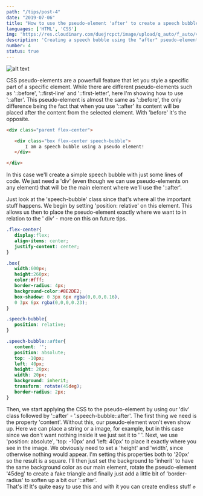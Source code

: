 ```yaml
---
path: "/tips/post-4"
date: "2019-07-06"
title: "How to use the pseudo-element 'after' to create a speech bubble"
languages: ['HTML', 'CSS']
img: 'https://res.cloudinary.com/duejrcpct/image/upload/q_auto/f_auto/v1586556008/tips/1_uv8xrj.jpg'
description: 'Creating a speech bubble using the "after" pseudo-element with HTML and CSS'
number: 4
status: true
---
```


![alt text](https://res.cloudinary.com/duejrcpct/image/upload/q_auto/f_auto/v1586556143/tips/2_bqmayz.jpg "Speech bubble")

CSS pseudo-elements are a powerfull feature that let you style a specific part of a specific element. While there are different pseudo-elements such as '::before', '::first-line' and '::first-letter', here I'm showing how to use '::after'. This pseudo-element is almost the same as '::before', the only difference being the fact that when you use '::after' its content will be placed after the content from the selected element. With 'before' it's the opposite.

 ```html
<div class="parent flex-center">

    <div class="box flex-center speech-bubble">
        I am a speech bubble using a pseudo element!
    </div>

</div>
 ```

In this case we'll create a simple speech bubble with just some lines of code. We just need a 'div' (even though we can use pseudo-elements on any element) that will be the main element where we'll use the '::after'.

Just look at the 'speech-bubble' class since that's where all the important stuff happens. We begin by setting 'position: relative' on this element. This allows us then to place the pseudo-element exactly where we want to in relation to the ' div' - more on this on future tips.


 ```css
.flex-center{
    display:flex;
    align-items: center;
    justify-content: center;
}

.box{
    width:600px;
    height:260px;
    color:#fff;
    border-radius: 4px;
    background-color:#8E2DE2;
    box-shadow: 0 3px 6px rgba(0,0,0,0.16),
    0 3px 6px rgba(0,0,0,0.23);
}

.speech-bubble{
    position: relative;
}

.speech-bubble::after{
    content: '';
    position: absolute;
    top: -10px;
    left: 40px;
    height: 20px;
    width: 20px;
    background: inherit;
    transform: rotate(45deg);
    border-radius: 2px;
}

 ```

Then, we start applying the CSS to the pseudo-element by using our 'div' class followed by '::after' - '.speech-bubble::after'. The first thing we need is the property 'content'. Without this, our pseudo-element won't even show up. Here we can place a string or a image, for example, but in this case since we don't want nothing inside it we just set it to ' '. Next, we use 'position: absolute', 'top: -10px' and 'left: 40px' to place it exactly where you see in the image. We obviously need to set a 'height' and 'width', since otherwise nothing would appear. I'm setting this properties both to '20px' so the result is a square. I'll then just set the background to 'inherit' to have the same background color as our main element, rotate the pseudo-element '45deg' to create a fake triangle and finally just add a little bit of 'border-radius' to soften up a bit our '::after'.  
That's it! It's quite easy to use this and with it you can create endless stuff ✊